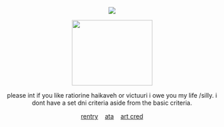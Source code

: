 <div align="center">
  
![](https://komarev.com/ghpvc/?username=awenturine&color=523670)

<p align="center">
<img src="https://files.catbox.moe/zsp6wb.png" width="185" height="150">
</p>

please int if you like ratiorine haikaveh or victuuri i owe you my life /silly. i dont have a set dni criteria aside from the basic criteria.

<p align="center">
<a href="https://rentry.co/finalvictor">rentry</a> ‎ ‎ ‎  <a href="https://axolotl.atabook.org/">ata</a> ‎ ‎ ‎  <a href="https://x.com/otq_mm">art cred</a>
</p>
